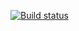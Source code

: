 [![Build status](https://ci.appveyor.com/api/projects/status/hgx8dwc0uik53o23/branch/main?svg=true)](https://ci.appveyor.com/project/Nikrusk/api/branch/main)
